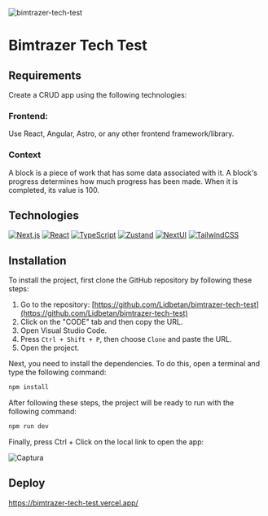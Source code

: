 
![bimtrazer-tech-test](https://github.com/user-attachments/assets/7d032a77-70b5-4ce4-8c58-b44ac69b9c63)

# Bimtrazer Tech Test

## Requirements
Create a CRUD app using the following technologies:

### Frontend:
Use React, Angular, Astro, or any other frontend framework/library.

### Context
A block is a piece of work that has some data associated with it. A block's progress determines how much progress has been made. When it is completed, its value is 100.

## Technologies

[![Next.js](https://img.shields.io/badge/Next.js-black?logo=next.js&logoColor=white)](#)
[![React](https://img.shields.io/badge/React-%2320232a.svg?logo=react&logoColor=%2361DAFB)](#)
[![TypeScript](https://img.shields.io/badge/TypeScript-3178C6?logo=typescript&logoColor=fff)](#)
[![Zustand](https://img.shields.io/badge/Mocha-8D6748)](#)
[![NextUI](https://img.shields.io/badge/NextUI-white?logo=next.js&logoColor=black)](#)
[![TailwindCSS](https://img.shields.io/badge/Tailwind%20CSS-%2338B2AC.svg?logo=tailwind-css&logoColor=white)](#)

## Installation

To install the project, first clone the GitHub repository by following these steps:

1. Go to the repository: [https://github.com/Lidbetan/bimtrazer-tech-test](https://github.com/Lidbetan/bimtrazer-tech-test)
2. Click on the "CODE" tab and then copy the URL.
3. Open Visual Studio Code.
4. Press `Ctrl + Shift + P`, then choose `Clone` and paste the URL.
5. Open the project.

Next, you need to install the dependencies. To do this, open a terminal and type the following command:

```bash
npm install
```
After following these steps, the project will be ready to run with the following command:

```bash
npm run dev
```
Finally, press Ctrl + Click on the local link to open the app:

![Captura](https://github.com/Lidbetan/prueba-tecnica/assets/131318671/a56d96d1-dfac-4269-8d9d-992543465ca7)
## Deploy

https://bimtrazer-tech-test.vercel.app/


